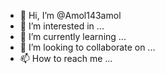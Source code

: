 - 👋 Hi, I’m @Amol143amol
- 👀 I’m interested in ...
- 🌱 I’m currently learning ...
- 💞️ I’m looking to collaborate on ...
- 📫 How to reach me ...

<!---
Amol143amol/Amol143amol is a ✨ special ✨ repository because its `README.md` (this file) appears on your GitHub profile.
You can click the Preview link to take a look at your changes.
--->
